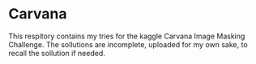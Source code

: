 # Carvana
This respitory contains my tries for the kaggle Carvana Image Masking Challenge. The sollutions are incomplete, uploaded for my own sake, to recall the sollution if needed.

